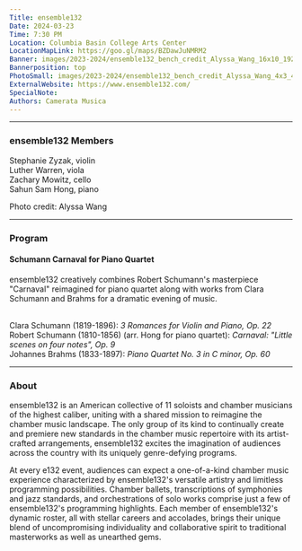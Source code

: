 ```yaml
---
Title: ensemble132
Date: 2024-03-23
Time: 7:30 PM
Location: Columbia Basin College Arts Center
LocationMapLink: https://goo.gl/maps/BZDawJuNMRM2
Banner: images/2023-2024/ensemble132_bench_credit_Alyssa_Wang_16x10_1920.jpg
Bannerposition: top
PhotoSmall: images/2023-2024/ensemble132_bench_credit_Alyssa_Wang_4x3_400.jpg
ExternalWebsite: https://www.ensemble132.com/
SpecialNote:
Authors: Camerata Musica
---
```


---

### ensemble132 Members

Stephanie Zyzak, violin <br/>
Luther Warren, viola <br/>
Zachary Mowitz, cello <br/>
Sahun Sam Hong, piano <br/>

Photo credit: Alyssa Wang

---

### Program

#### Schumann Carnaval for Piano Quartet

ensemble132 creatively combines Robert Schumann's masterpiece "Carnaval" reimagined for piano quartet along with works from Clara Schumann and Brahms for a dramatic evening of music.  
<br/>


Clara Schumann (1819-1896):  *3 Romances for Violin and Piano, Op. 22* <br/>
Robert Schumann (1810-1856) (arr. Hong for piano quartet):  *Carnaval: "Little scenes on four notes", Op. 9* <br/>
Johannes Brahms (1833-1897):  *Piano Quartet No. 3 in C minor, Op. 60* <br/>

---

### About

ensemble132 is an American collective of 11 soloists and chamber musicians of the highest caliber, uniting with a shared mission to reimagine the chamber music landscape. The only group of its kind to continually create and premiere new standards in the chamber music repertoire with its artist-crafted arrangements, ensemble132 excites the imagination of audiences across the country with its uniquely genre-defying programs.

At every e132 event, audiences can expect a one-of-a-kind chamber music experience characterized by ensemble132's versatile artistry and limitless programming possibilities. Chamber ballets, transcriptions of symphonies and jazz standards, and orchestrations of solo works comprise just a few of ensemble132's programming highlights. Each member of ensemble132's dynamic roster, all with stellar careers and accolades, brings their unique blend of uncompromising individuality and collaborative spirit to traditional masterworks as well as unearthed gems.

